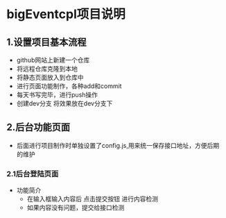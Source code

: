 # bigEventcpl项目说明

## 1.设置项目基本流程

- github网站上新建一个仓库
- 将远程仓库克隆到本地
- 将静态页面放入到仓库中
- 进行页面功能制作，各种add和commit
- 每天书写完毕，进行push操作
- 创建dev分支 将效果放在dev分支下

## 2.后台功能页面

+ 后面进行项目制作时单独设置了config.js,用来统一保存接口地址，方便后期的维护

### 2.1后台登陆页面

- 功能简介
  + 在输入框输入内容后 点击提交按钮 进行内容检测
  + 如果内容没有问题，提交给接口检测